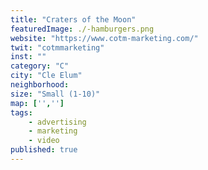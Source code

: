 ```yaml
---
title: "Craters of the Moon"
featuredImage: ./-hamburgers.png
website: "https://www.cotm-marketing.com/"
twit: "cotmmarketing"
inst: ""
category: "C"
city: "Cle Elum"
neighborhood:
size: "Small (1-10)"
map: ['','']
tags:
    - advertising
    - marketing
    - video
published: true
---
```




